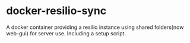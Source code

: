 # docker-resilio-sync
A docker container providing a resilio instance using shared folders(now web-gui) for server use. Including a setup script.
